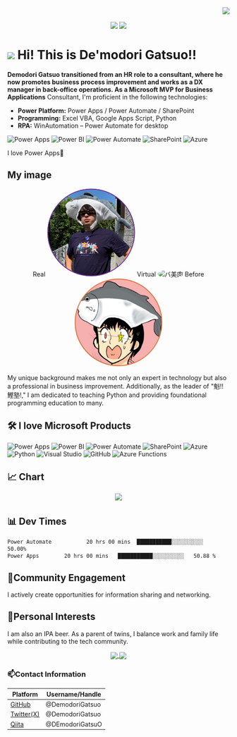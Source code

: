 <div align="right">
  <img src="https://komarev.com/ghpvc/?username=DemodoriGatsuo" />
</div>

<p align="center">
  <a href="https://x.com/DemodoriGatsuo"><img src="https://img.shields.io/twitter/follow/DemodoriGatsuo"/></a>
  <a href="https://www.youtube.com/channel/UCnQPcnjK2djLVvdr_-u4nrQ"><img src="https://img.shields.io/youtube/channel/subscribers/UCnQPcnjK2djLVvdr_-u4nrQ"/></a>
</p>

# <img src="https://media.giphy.com/media/hvRJCLFzcasrR4ia7z/giphy.gif" width="28"> Hi! This is De'modori Gatsuo!!
**Demodori Gatsuo transitioned from an HR role to a consultant, where he now promotes business process improvement and works as a DX manager in back-office operations. As a Microsoft MVP for Business Applications**
Consultant, I'm proficient in the following technologies:

- **Power Platform:** Power Apps / Power Automate / SharePoint
- **Programming:** Excel VBA, Google Apps Script, Python
- **RPA:** WinAutomation – Power Automate for desktop

![Power Apps](https://img.shields.io/badge/-Power%20Apps-742774?style=flat-square&logo=powerapps&logoColor=white)
![Power BI](https://img.shields.io/badge/-Power%20BI-F2C811?style=flat-square&logo=power-bi&logoColor=black)
![Power Automate](https://img.shields.io/badge/-Power%20Automate-0066FF?style=flat-square&logo=power-automate&logoColor=white)
![SharePoint](https://img.shields.io/badge/-SharePoint-038387?style=flat-square&logo=microsoft-sharepoint&logoColor=white)
![Azure](https://img.shields.io/badge/-Azure-0078D4?style=flat-square&logo=microsoft-azure&logoColor=white)

I love Power Apps💞️ 

## My image
<p align="center">
Real
  <img src="/asset/RealAvatar.png" alt="REAL" style="border-radius: 50%; width: 200px; height: 200px;">
Virtual
  <img src="https://pbs.twimg.com/profile_images/1807909418010566656/SEmp8tKd_400x400.jpg" alt="バ美肉" style="border-radius: 50%; width: 200px; height: 200px;">
Before
  <img src="/asset/before.png" alt="バ美肉" style="border-radius: 50%; width: 200px; height: 200px;">
</p>

My unique background makes me not only an expert in technology but also a professional in business improvement. Additionally, as the leader of "魁!!鰹塾!," I am dedicated to teaching Python and providing foundational programming education to many.

## 🛠 I love Microsoft Products
![Power Apps](https://img.shields.io/badge/-Power%20Apps-742774?style=flat-square&logo=powerapps&logoColor=white)
![Power BI](https://img.shields.io/badge/-Power%20BI-F2C811?style=flat-square&logo=power-bi&logoColor=black)
![Power Automate](https://img.shields.io/badge/-Power%20Automate-0066FF?style=flat-square&logo=power-automate&logoColor=white)
![SharePoint](https://img.shields.io/badge/-SharePoint-038387?style=flat-square&logo=microsoft-sharepoint&logoColor=white)
![Azure](https://img.shields.io/badge/-Azure-0078D4?style=flat-square&logo=microsoft-azure&logoColor=white)
![Python](https://img.shields.io/badge/-Python-3776AB?style=flat-square&logo=python&logoColor=white)
![Visual Studio](https://img.shields.io/badge/-Visual%20Studio-5C2D91?style=flat-square&logo=visual-studio&logoColor=white)
![GitHub](https://img.shields.io/badge/-GitHub-181717?style=flat-square&logo=github&logoColor=white)
![Azure Functions](https://img.shields.io/badge/-Azure%20Functions-0062AD?style=flat-square&logo=azure-functions&logoColor=white)

## 📈 Chart

<p align="center">
  <img height="180em" src="https://github-readme-stats.vercel.app/api/top-langs/?username=DEmodoriGatsuO&exclude_repo=KNN-Image-Classification&show_icons=true&hide_border=true&layout=compact&langs_count=8&theme=blue-green"/>
</p>

## 📊 Dev Times

<!--START_SECTION:waka-->
```text
Power Automate           20 hrs 00 mins  ███████████░░░░░░░░░░   50.00% 
Power Apps        20 hrs 00 mins   ███████████░░░░░░░░░░   50.88 % 
```
<!--END_SECTION:waka-->

## 🌱Community Engagement
I actively create opportunities for information sharing and networking.

## 👀Personal Interests
I am also an IPA beer. As a parent of twins, I balance work and family life while contributing to the tech community.

<p align="center">
  <a href="https://github.com/DEmodoriGatsuO/VoiceLens">
    <img align="center" src="https://github-readme-stats.vercel.app/api/pin/?username=DEmodoriGatsuO&repo=VoiceLens&theme=radical" />
  </a>
  <a href="https://github.com/DEmodoriGatsuO/powerapps-azure-openai-text-to-speech">
    <img align="center" src="https://github-readme-stats.vercel.app/api/pin/?username=DEmodoriGatsuO&repo=powerapps-azure-openai-text-to-speech&theme=radical" />
  </a>
</p>


### 📫Contact Information

| Platform  | Username/Handle |
|-----------|--------------|
| [GitHub](https://github.com/DemodoriGatsuo) | @DemodoriGatsuo  |
| [Twitter(X)](https://x.com/DemodoriGatsuo)   | @DemodoriGatsuo |
| [Qiita](https://qiita.com/DEmodoriGatsuO) | @DEmodoriGatsuO |
